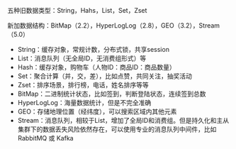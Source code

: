 五种旧数据类型：String，Hahs，List，Set，Zset

新加数据结构：BitMap（2.2），HyperLogLog（2.8），GEO（3.2），Stream（5.0）

- String：缓存对象，常规计数，分布式锁，共享session
- List：消息队列（无全局ID，无消费组形式）等
- Hash：缓存对象，购物车（人物ID：商品ID：商品数量）
- Set：聚合计算（并，交，差），比如点赞，共同关注，抽奖活动
- Zset：排序场景，排行榜，电话，姓名排序等等
- BitMap：二进制统计状态，比如签到，判断登陆状态，连续签到总数
- HyperLogLog：海量数据统计，但是不完全准确
- GEO：存储地理位置（经纬度），可以搜索区域内其他元素
- Stream：消息队列，相较于List，增加了全局ID和消费组。但是持久化和主从集群下的数据丢失风险依然存在，可以使用专业的消息队列中间件，比如RabbitMQ 或 Kafka 